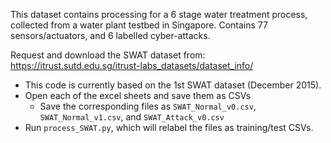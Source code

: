 This dataset contains processing for a 6 stage water treatment process, collected from a water plant testbed in Singapore.
Contains 77 sensors/actuators, and 6 labelled cyber-attacks.

Request and download the SWAT dataset from: 
https://itrust.sutd.edu.sg/itrust-labs_datasets/dataset_info/

- This code is currently based on the 1st SWAT dataset (December 2015).
- Open each of the excel sheets and save them as CSVs
    - Save the corresponding files as `SWAT_Normal_v0.csv`, `SWAT_Normal_v1.csv`, and `SWAT_Attack_v0.csv`
- Run `process_SWAT.py`, which will relabel the files as training/test CSVs.